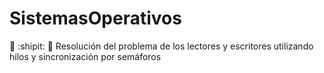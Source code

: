 # SistemasOperativos
:bikini:
:shipit:
:eggplant:
Resolución del problema de los lectores y escritores utilizando hilos y sincronización por semáforos
